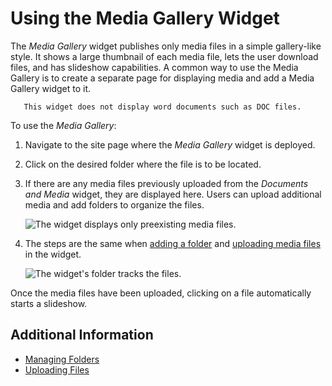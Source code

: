 # Using the Media Gallery Widget

The _Media Gallery_ widget publishes only media files in a simple gallery-like style. It shows a large thumbnail of each media file, lets the user download files, and has slideshow capabilities. A common way to use the Media Gallery is to create a separate page for displaying media and add a Media Gallery widget to it.

```tip::
   This widget does not display word documents such as DOC files.
```

To use the _Media Gallery_:

1. Navigate to the site page where the _Media Gallery_ widget is deployed.
1. Click on the desired folder where the file is to be located.
1. If there are any media files previously uploaded from the _Documents and Media_ widget, they are displayed here. Users can upload additional media and add folders to organize the files.

    ![The widget displays only preexisting media files.](./using-the-media-gallery/images/01.png)

1. The steps are the same when [adding a folder](./managing-folders.md#adding-folders) and [uploading media files](./uploading-files.md) in the widget.

    ![The widget's folder tracks the files.](./using-the-media-gallery/images/02.png)

Once the media files have been uploaded, clicking on a file automatically starts a slideshow.

## Additional Information

* [Managing Folders](./managing-folders.md)
* [Uploading Files](./uploading-files.md)
